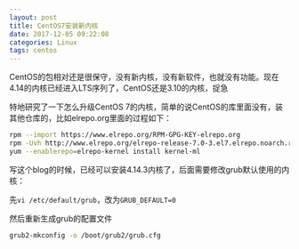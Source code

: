 ```yaml
---
layout: post
title: CentOS7安装新内核
date: 2017-12-05 09:22:08
categories: Linux
tags: centos
---
```


CentOS的包相对还是很保守，没有新内核，没有新软件，也就没有功能。现在4.14的内核已经进入LTS序列了，CentOS还是3.10的内核，捉急

特地研究了一下怎么升级CentOS 7的内核，简单的说CentOS的库里面没有，装其他仓库的，比如elrepo.org里面的过程如下：

```bash
rpm --import https://www.elrepo.org/RPM-GPG-KEY-elrepo.org
rpm -Uvh http://www.elrepo.org/elrepo-release-7.0-3.el7.elrepo.noarch.rpm
yum --enablerepo=elrepo-kernel install kernel-ml
```

写这个blog的时候，已经可以安装4.14.3内核了，后面需要修改grub默认使用的内核：

先`vi /etc/default/grub`，改为`GRUB_DEFAULT=0`

然后重新生成grub的配置文件

```bash
grub2-mkconfig -o /boot/grub2/grub.cfg
```
